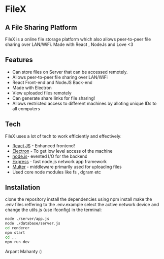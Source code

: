# FileX
## A File Sharing Platform


FileX is a online file storage platform which also allows peer-to-peer file sharing over LAN/WiFi.
Made with React , NodeJs and  Love <3 

## Features

- Can store files on Server that can be accessed remotely.
- Allows peer-to-peer file sharing over LAN/WiFi
- React Front-end  and NodeJS Back-end
- Made with Electron
- View uploaded files remotely
- Can generate share links for file sharing!
- Allows restricted access to different machines by alloting unique IDs to all computers






## Tech

FileX uses a lot of tech to work efficiently and effectively:

- [React JS](https://react.dev/) - Enhanced frontend!
- [Electron](https://www.electronjs.org/) - To get low level access of the machine
- [node.js](https://github.com/nodejs)- evented I/O for the backend
- [Express](https://github.com/expressjs/express) - fast node.js network app framework 
- [Multer](https://www.npmjs.com/package/multer) - middleware  primarily used for uploading files 
- Used core node modules like fs , dgram etc




## Installation
clone the repository 
install the dependencies using npm install
make the .env files reffering to the .env.example
select the active network device and change the utils.js (use ifconfig)
in the terminal:
```sh
node ./server/app.js
node ./database/server.js
cd renderer 
npm start
cd ..
npm run dev
```



Arpant Mahanty :) 


